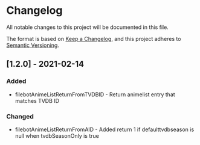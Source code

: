 # Changelog
All notable changes to this project will be documented in this file.

The format is based on [Keep a Changelog](https://keepachangelog.com/en/1.0.0/),
and this project adheres to [Semantic Versioning](https://semver.org/spec/v2.0.0.html).


## [1.2.0] - 2021-02-14
### Added
- filebotAnimeListReturnFromTVDBID - Return animelist entry that matches TVDB ID
  
### Changed
- filebotAnimeListReturnFromAID - Added return 1 if defaulttvdbseason is null when tvdbSeasonOnly is true